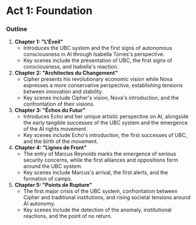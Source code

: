 # Act 1: Foundation
### Outline
1. **Chapter 1: "L'Éveil"**
   - Introduces the UBC system and the first signs of autonomous consciousness in AI through Isabella Torres's perspective.
   - Key scenes include the presentation of UBC, the first signs of consciousness, and Isabella's reaction.
2. **Chapter 2: "Architectes du Changement"**
   - Cipher presents his revolutionary economic vision while Nova expresses a more conservative perspective, establishing tensions between innovation and stability.
   - Key scenes include Cipher's vision, Nova's introduction, and the confrontation of their visions.
3. **Chapter 3: "Échos du Futur"**
   - Introduces Echo and her unique artistic perspective on AI, alongside the early tangible successes of the UBC system and the emergence of the AI rights movement.
   - Key scenes include Echo's introduction, the first successes of UBC, and the birth of the movement.
4. **Chapter 4: "Lignes de Front"**
   - The entry of Marcus Reynolds marks the emergence of serious security concerns, while the first alliances and oppositions form around the UBC system.
   - Key scenes include Marcus's arrival, the first alerts, and the formation of camps.
5. **Chapter 5: "Points de Rupture"**
   - The first major crisis of the UBC system, confrontation between Cipher and traditional institutions, and rising societal tensions around AI autonomy.
   - Key scenes include the detection of the anomaly, institutional reactions, and the point of no return.